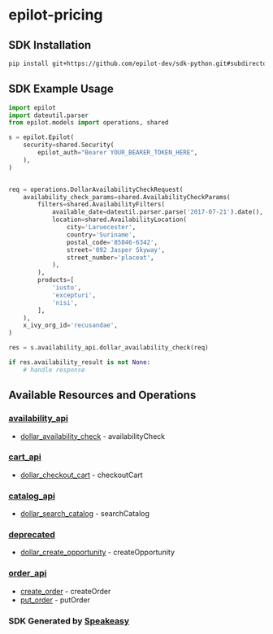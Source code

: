 # epilot-pricing

<!-- Start SDK Installation -->
## SDK Installation

```bash
pip install git+https://github.com/epilot-dev/sdk-python.git#subdirectory=pricing
```
<!-- End SDK Installation -->

## SDK Example Usage
<!-- Start SDK Example Usage -->
```python
import epilot
import dateutil.parser
from epilot.models import operations, shared

s = epilot.Epilot(
    security=shared.Security(
        epilot_auth="Bearer YOUR_BEARER_TOKEN_HERE",
    ),
)


req = operations.DollarAvailabilityCheckRequest(
    availability_check_params=shared.AvailabilityCheckParams(
        filters=shared.AvailabilityFilters(
            available_date=dateutil.parser.parse('2017-07-21').date(),
            location=shared.AvailabilityLocation(
                city='Laruecester',
                country='Suriname',
                postal_code='85846-6342',
                street='092 Jasper Skyway',
                street_number='placeat',
            ),
        ),
        products=[
            'iusto',
            'excepturi',
            'nisi',
        ],
    ),
    x_ivy_org_id='recusandae',
)

res = s.availability_api.dollar_availability_check(req)

if res.availability_result is not None:
    # handle response
```
<!-- End SDK Example Usage -->

<!-- Start SDK Available Operations -->
## Available Resources and Operations


### [availability_api](docs/availabilityapi/README.md)

* [dollar_availability_check](docs/availabilityapi/README.md#dollar_availability_check) - availabilityCheck

### [cart_api](docs/cartapi/README.md)

* [dollar_checkout_cart](docs/cartapi/README.md#dollar_checkout_cart) - checkoutCart

### [catalog_api](docs/catalogapi/README.md)

* [dollar_search_catalog](docs/catalogapi/README.md#dollar_search_catalog) - searchCatalog

### [deprecated](docs/deprecated/README.md)

* [dollar_create_opportunity](docs/deprecated/README.md#dollar_create_opportunity) - createOpportunity

### [order_api](docs/orderapi/README.md)

* [create_order](docs/orderapi/README.md#create_order) - createOrder
* [put_order](docs/orderapi/README.md#put_order) - putOrder
<!-- End SDK Available Operations -->

### SDK Generated by [Speakeasy](https://docs.speakeasyapi.dev/docs/using-speakeasy/client-sdks)
